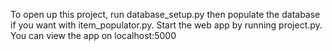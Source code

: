 To open up this project, run database_setup.py then populate the database if you want with item_populator.py.
Start the web app by running project.py. You can view the app on localhost:5000